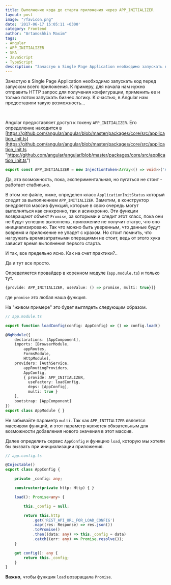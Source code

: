 ```yaml
---
title: Выполнение кода до старта приложения через APP_INITIALIZER
layout: post
image: "/favicon.png"
date: '2017-06-17 15:05:11 +0300'
category: Frontend
author: "Artamoshkin Maxim"
tags:
- Angular
- APP_INITIALIZER
- SPA
- JavaScript
- TypeScript
description: "Зачастую в Single Page Application необходимо запускать код перед запуском всего приложения. К примеру, для начала нам нужно отправить HTTP запрос для получения конфигурации, применить ее и только потом запускать бизнес логику. К счастью, в Angular нам предоставили такую возможность..APP_INITIALIZER" 
---
```


Зачастую в Single Page Application необходимо запускать код перед запуском всего приложения. К примеру, для начала нам нужно отправить HTTP запрос для получения конфигурации, применить ее и только потом запускать бизнес логику. К счастью, в Angular нам предоставили такую возможность...

<!-- more -->

<br>

Angular предоставляет доступ к токену `APP_INITIALIZER`. Его определение находится в [https://github.com/angular/angular/blob/master/packages/core/src/application_init.ts](https://github.com/angular/angular/blob/master/packages/core/src/application_init.ts "https://github.com/angular/angular/blob/master/packages/core/src/application_init.ts") 

```ts
export const APP_INITIALIZER = new InjectionToken<Array<() => void>>('Application Initializer');
```
Да, эта возможность, пока, экспериментальная, но пугаться не стоит - работает стабильно.

В этом же файле, ниже, определен класс `ApplicationInitStatus` который следит за выполнением `APP_INITIALIZER`. Заметим, в конструктор внедряется массив функций, которые в свою очередь могут выполняться как синхронно, так и асинхронно. Эти функции возвращают объект `Promise`, за которыми и следит этот класс, пока они не будут успешно выполнены, приложение не получит статус, что оно инициализировано. Так что можно быть уверенным, что данные будут вовремя и приложение не упадет с крахом. Но стоит помнить, что нагружать времязатратными операциями не стоит, ведь от этого хука зависит время выполнения первого старта.

И так, все предельно ясно. Как на счет практики?..

Да и тут все просто.

Определяется провайдер в коренном модуле (`app.module.ts`) и только тут.
```ts
{provide: APP_INITIALIZER, useValue: () => promise, multi: true}]}
```
где `promise` это любая наша функция.

На "живом примере" это будет выглядеть следующим образом.

```ts
// app.module.ts

export function loadConfig(config: AppConfig) => () => config.load()

@NgModule({
    declarations: [AppComponent],
    imports: [BrowserModule,
        appRoutes,
        FormsModule,
        HttpModule],
    providers: [AuthService,
        appRoutingProviders,
        AppConfig,
        { provide: APP_INITIALIZER,
          useFactory: loadConfig,
          deps: [AppConfig], 
          multi: true }
    ],
    bootstrap: [AppComponent]
})
export class AppModule { }
```

Не забывайте параметр `multi`. Так как `APP_INITIALIZER` является массивом функций, и этот параметр является обязательным для возможности добавления нового значения в этот массив.

Далее определить сервис `AppConfig` и функцию `load`, которую мы хотели бы вызвать при инициализации приложения.

```ts
// app.config.ts

@Injectable()
export class AppConfig {

    private _config: any;

    constructor(private http: Http) { }

    load(): Promise<any> {

        this._config = null;

        return this.http
            .get('REST_API_URL_FOR_LOAD_CONFIG')
            .map((res: Response) => res.json())
            .toPromise()
            .then((data: any) => this._config = data)
            .catch((err: any) => Promise.resolve());
    }

    get config(): any {
        return this._config;
    }
}
```
**Важно**, чтобы функция `load` возвращала `Promise`.